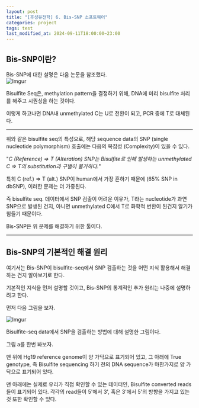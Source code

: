 ```yaml
---
layout: post
title: "[후성유전학] 6. Bis-SNP 소프트웨어"
categories: project
tags: test
last_modified_at: 2024-09-11T18:00:00~23:00
---  
```



## Bis-SNP이란?

Bis-SNP에 대한 설명은 다음 논문을 참조했다.  
![Imgur](https://imgur.com/hzXotmU.jpg)  

Bisulfite Seq은, methylation pattern을 결정하기 위해, DNA에 미리 bisulfite 처리를 해주고 시퀀싱을 하는 것이다.  

이렇게 하고나면 DNA내 unmethylated C는 U로 전환이 되고, PCR 중에 T로 대체된다.  

---  

위와 같은 bisulfite seq의 특성으로, 해당 sequence data의 SNP (single nucleotide polymorphism) 호출에는 다음의 복잡성 (Complexity)이 있을 수 있다.  

"*C (Reference) => T (Alteration) SNP는 Bisulfite로 인해 발생하는 unmethylated C => T의 substitution과 구별이 불가하다.*"   

특히 C (ref.) => T (alt.) SNP이 human에서 가장 흔하기 때문에 (65% SNP in dbSNP), 이러한 문제는 더 가중된다.  

즉 bisulfite seq. 데이터에서 SNP 검출이 어려운 이유가, T라는 nucleotide가 과연 SNP으로 발생된 건지, 아니면 unmethylated C에서 T로 화학적 변환이 된건지 알기가 힘들기 때문이다.    

Bis-SNP은 위 문제를 해결하기 위한 툴이다.   

---  

## Bis-SNP의 기본적인 해결 원리  

여기서는 Bis-SNP이 bisulfite-seq에서 SNP 검출하는 것을 어떤 지식 활용해서 해결하는 건지 알아보기로 한다.  

기본적인 지식을 먼저 설명할 것이고, Bis-SNP의 통계적인 추가 원리는 나중에 설명하려고 한다.  

먼저 다음 그림을 보자.  

![Imgur](https://imgur.com/ZGlA5TI.jpg)  

Bisulfite-seq data에서 SNP을 검출하는 방법에 대해 설명한 그림이다.  

그림 a를 한번 봐보자.  

맨 위에 Hg19 reference genome이 양 가닥으로 표기되어 있고, 그 아래에 True genotype, 즉 Bisulfite sequencing 하기 전의 DNA sequence가 마찬가지로 양 가닥으로 표기되어 있다.  

맨 아래에는 실제로 우리가 직접 확인할 수 있는 데이터인, Bisulfite converted reads들이 표기되어 있다. 각각의 read들이 5'에서 3', 혹은 3'에서 5'의 방향을 가지고 있는 것 또한 확인할 수 있다.  

